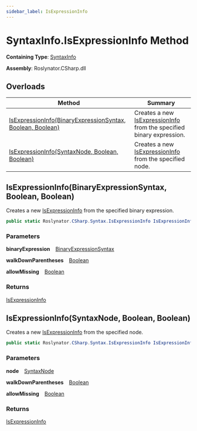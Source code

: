 ```yaml
---
sidebar_label: IsExpressionInfo
---
```


# SyntaxInfo\.IsExpressionInfo Method

**Containing Type**: [SyntaxInfo](../index.md)

**Assembly**: Roslynator\.CSharp\.dll

## Overloads

| Method | Summary |
| ------ | ------- |
| [IsExpressionInfo(BinaryExpressionSyntax, Boolean, Boolean)](#Roslynator_CSharp_SyntaxInfo_IsExpressionInfo_Microsoft_CodeAnalysis_CSharp_Syntax_BinaryExpressionSyntax_System_Boolean_System_Boolean_) | Creates a new [IsExpressionInfo](../../Syntax/IsExpressionInfo/index.md) from the specified binary expression\. |
| [IsExpressionInfo(SyntaxNode, Boolean, Boolean)](#Roslynator_CSharp_SyntaxInfo_IsExpressionInfo_Microsoft_CodeAnalysis_SyntaxNode_System_Boolean_System_Boolean_) | Creates a new [IsExpressionInfo](../../Syntax/IsExpressionInfo/index.md) from the specified node\. |

## IsExpressionInfo\(BinaryExpressionSyntax, Boolean, Boolean\) <a id="Roslynator_CSharp_SyntaxInfo_IsExpressionInfo_Microsoft_CodeAnalysis_CSharp_Syntax_BinaryExpressionSyntax_System_Boolean_System_Boolean_"></a>

  
Creates a new [IsExpressionInfo](../../Syntax/IsExpressionInfo/index.md) from the specified binary expression\.

```csharp
public static Roslynator.CSharp.Syntax.IsExpressionInfo IsExpressionInfo(Microsoft.CodeAnalysis.CSharp.Syntax.BinaryExpressionSyntax binaryExpression, bool walkDownParentheses = true, bool allowMissing = false)
```

### Parameters

**binaryExpression** &ensp; [BinaryExpressionSyntax](https://docs.microsoft.com/en-us/dotnet/api/microsoft.codeanalysis.csharp.syntax.binaryexpressionsyntax)

**walkDownParentheses** &ensp; [Boolean](https://docs.microsoft.com/en-us/dotnet/api/system.boolean)

**allowMissing** &ensp; [Boolean](https://docs.microsoft.com/en-us/dotnet/api/system.boolean)

### Returns

[IsExpressionInfo](../../Syntax/IsExpressionInfo/index.md)

## IsExpressionInfo\(SyntaxNode, Boolean, Boolean\) <a id="Roslynator_CSharp_SyntaxInfo_IsExpressionInfo_Microsoft_CodeAnalysis_SyntaxNode_System_Boolean_System_Boolean_"></a>

  
Creates a new [IsExpressionInfo](../../Syntax/IsExpressionInfo/index.md) from the specified node\.

```csharp
public static Roslynator.CSharp.Syntax.IsExpressionInfo IsExpressionInfo(Microsoft.CodeAnalysis.SyntaxNode node, bool walkDownParentheses = true, bool allowMissing = false)
```

### Parameters

**node** &ensp; [SyntaxNode](https://docs.microsoft.com/en-us/dotnet/api/microsoft.codeanalysis.syntaxnode)

**walkDownParentheses** &ensp; [Boolean](https://docs.microsoft.com/en-us/dotnet/api/system.boolean)

**allowMissing** &ensp; [Boolean](https://docs.microsoft.com/en-us/dotnet/api/system.boolean)

### Returns

[IsExpressionInfo](../../Syntax/IsExpressionInfo/index.md)

